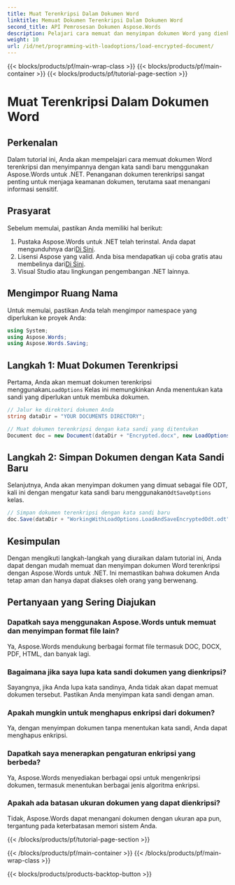 ```yaml
---
title: Muat Terenkripsi Dalam Dokumen Word
linktitle: Memuat Dokumen Terenkripsi Dalam Dokumen Word
second_title: API Pemrosesan Dokumen Aspose.Words
description: Pelajari cara memuat dan menyimpan dokumen Word yang dienkripsi menggunakan Aspose.Words untuk .NET. Amankan dokumen Anda dengan kata sandi baru dengan mudah. Panduan langkah demi langkah disertakan.
weight: 10
url: /id/net/programming-with-loadoptions/load-encrypted-document/
---
```


{{< blocks/products/pf/main-wrap-class >}}
{{< blocks/products/pf/main-container >}}
{{< blocks/products/pf/tutorial-page-section >}}

# Muat Terenkripsi Dalam Dokumen Word

## Perkenalan

Dalam tutorial ini, Anda akan mempelajari cara memuat dokumen Word terenkripsi dan menyimpannya dengan kata sandi baru menggunakan Aspose.Words untuk .NET. Penanganan dokumen terenkripsi sangat penting untuk menjaga keamanan dokumen, terutama saat menangani informasi sensitif.

## Prasyarat

Sebelum memulai, pastikan Anda memiliki hal berikut:

1.  Pustaka Aspose.Words untuk .NET telah terinstal. Anda dapat mengunduhnya dari[Di Sini](https://downloads.aspose.com/words/net).
2.  Lisensi Aspose yang valid. Anda bisa mendapatkan uji coba gratis atau membelinya dari[Di Sini](https://purchase.aspose.com/buy).
3. Visual Studio atau lingkungan pengembangan .NET lainnya.

## Mengimpor Ruang Nama

Untuk memulai, pastikan Anda telah mengimpor namespace yang diperlukan ke proyek Anda:

```csharp
using System;
using Aspose.Words;
using Aspose.Words.Saving;
```

## Langkah 1: Muat Dokumen Terenkripsi

 Pertama, Anda akan memuat dokumen terenkripsi menggunakan`LoadOptions` Kelas ini memungkinkan Anda menentukan kata sandi yang diperlukan untuk membuka dokumen.

```csharp
// Jalur ke direktori dokumen Anda
string dataDir = "YOUR DOCUMENTS DIRECTORY";

// Muat dokumen terenkripsi dengan kata sandi yang ditentukan
Document doc = new Document(dataDir + "Encrypted.docx", new LoadOptions("password"));
```

## Langkah 2: Simpan Dokumen dengan Kata Sandi Baru

 Selanjutnya, Anda akan menyimpan dokumen yang dimuat sebagai file ODT, kali ini dengan mengatur kata sandi baru menggunakan`OdtSaveOptions` kelas.

```csharp
// Simpan dokumen terenkripsi dengan kata sandi baru
doc.Save(dataDir + "WorkingWithLoadOptions.LoadAndSaveEncryptedOdt.odt", new OdtSaveOptions("newpassword"));
```

## Kesimpulan

Dengan mengikuti langkah-langkah yang diuraikan dalam tutorial ini, Anda dapat dengan mudah memuat dan menyimpan dokumen Word terenkripsi dengan Aspose.Words untuk .NET. Ini memastikan bahwa dokumen Anda tetap aman dan hanya dapat diakses oleh orang yang berwenang.

## Pertanyaan yang Sering Diajukan

### Dapatkah saya menggunakan Aspose.Words untuk memuat dan menyimpan format file lain?
Ya, Aspose.Words mendukung berbagai format file termasuk DOC, DOCX, PDF, HTML, dan banyak lagi.

### Bagaimana jika saya lupa kata sandi dokumen yang dienkripsi?
Sayangnya, jika Anda lupa kata sandinya, Anda tidak akan dapat memuat dokumen tersebut. Pastikan Anda menyimpan kata sandi dengan aman.

### Apakah mungkin untuk menghapus enkripsi dari dokumen?
Ya, dengan menyimpan dokumen tanpa menentukan kata sandi, Anda dapat menghapus enkripsi.

### Dapatkah saya menerapkan pengaturan enkripsi yang berbeda?
Ya, Aspose.Words menyediakan berbagai opsi untuk mengenkripsi dokumen, termasuk menentukan berbagai jenis algoritma enkripsi.

### Apakah ada batasan ukuran dokumen yang dapat dienkripsi?
Tidak, Aspose.Words dapat menangani dokumen dengan ukuran apa pun, tergantung pada keterbatasan memori sistem Anda.

{{< /blocks/products/pf/tutorial-page-section >}}

{{< /blocks/products/pf/main-container >}}
{{< /blocks/products/pf/main-wrap-class >}}

{{< blocks/products/products-backtop-button >}}

